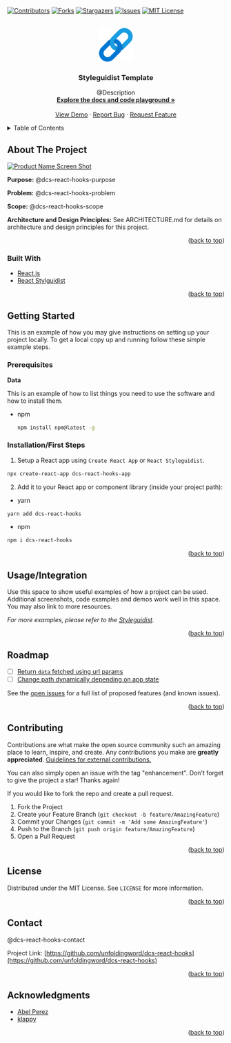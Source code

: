 <div id="top"></div>
<!--
*** Thanks for checking out the Best-README-Template. If you have a suggestion
*** that would make this better, please fork the repo and create a pull request
*** or simply open an issue with the tag "enhancement".
*** Don't forget to give the project a star!
*** Thanks again! Now go create something AMAZING! :D
-->


<!-- PROJECT SHIELDS -->
<!--
*** I'm using markdown "reference style" links for readability.
*** Reference links are enclosed in brackets [ ] instead of parentheses ( ).
*** See the bottom of this document for the declaration of the reference variables
*** for contributors-url, forks-url, etc. This is an optional, concise syntax you may use.
*** https://www.markdownguide.org/basic-syntax/#reference-style-links
-->
[![Contributors][contributors-shield]][contributors-url]
[![Forks][forks-shield]][forks-url]
[![Stargazers][stars-shield]][stars-url]
[![Issues][issues-shield]][issues-url]
[![MIT License][license-shield]][license-url]


<!-- PROJECT LOGO -->
<br />
<div align="center">
  <a href="https://github.com/unfoldingword/dcs-react-hooks">
    <img src="public/logo500.png" alt="Logo" width="80" height="80">
  </a>

<h3 align="center">Styleguidist Template</h3>
  <p align="center">
    @Description
    <br />
    <a href="https://dcs-react-hooks.netlify.app"><strong>Explore the docs and code playground »</strong></a>
    <br />
    <br />
    <a href="https://dcs-react-hooks.netlify.app">View Demo</a>
    ·
    <a href="https://github.com/unfoldingword/dcs-react-hooks/issues">Report Bug</a>
    ·
    <a href="https://github.com/unfoldingword/dcs-react-hooks/issues">Request Feature</a>
  </p>
</div>


<!-- TABLE OF CONTENTS -->
<details>
  <summary>Table of Contents</summary>
  <ol>
    <li>
      <a href="#about-the-project">About The Project</a>
      <ul>
        <li><a href="#built-with">Built With</a></li>
      </ul>
    </li>
    <li>
      <a href="#getting-started">Getting Started</a>
      <ul>
        <li><a href="#prerequisites">Prerequisites</a></li>
        <li><a href="#installation">Installation</a></li>
      </ul>
    </li>
    <li><a href="#usage">Usage</a></li>
    <li><a href="#roadmap">Roadmap</a></li>
    <li><a href="#contributing">Contributing</a></li>
    <li><a href="#license">License</a></li>
    <li><a href="#contact">Contact</a></li>
    <li><a href="#acknowledgments">Acknowledgments</a></li>
  </ol>
</details>



<!-- ABOUT THE PROJECT -->
## About The Project

[![Product Name Screen Shot][product-screenshot]](https://dcs-react-hooks.netlify.app/)

**Purpose:**
@dcs-react-hooks-purpose

**Problem:**
@dcs-react-hooks-problem

**Scope:**
@dcs-react-hooks-scope

**Architecture and Design Principles:**
See ARCHITECTURE.md for details on architecture and design principles for this project.

<p align="right">(<a href="#top">back to top</a>)</p>



### Built With

* [React.js](https://reactjs.org/)
* [React Stylguidist](https://react-styleguidist.js.org)

<p align="right">(<a href="#top">back to top</a>)</p>


<!-- GETTING STARTED -->
## Getting Started

This is an example of how you may give instructions on setting up your project locally.
To get a local copy up and running follow these simple example steps.


### Prerequisites

**Data**

This is an example of how to list things you need to use the software and how to install them.
* npm
  ```sh
  npm install npm@latest -g
  ```

### Installation/First Steps

1. Setup a React app using `Create React App` or `React Styleguidist`.
  ```sh
  npx create-react-app dcs-react-hooks-app
  ```
2. Add it to your React app or component library (inside your project path):
  * yarn
  ```sh
  yarn add dcs-react-hooks
  ```
  * npm
  ```sh
  npm i dcs-react-hooks
  ```

<p align="right">(<a href="#top">back to top</a>)</p>


<!-- USAGE EXAMPLES -->
## Usage/Integration

Use this space to show useful examples of how a project can be used. Additional screenshots, code examples and demos work well in this space. You may also link to more resources.

_For more examples, please refer to the [Styleguidist](https://dcs-react-hooks.netlify.app/#usepermalinks)._

<p align="right">(<a href="#top">back to top</a>)</p>


<!-- ROADMAP -->
## Roadmap

- [ ] [Return `data` fetched using url params](https://github.com/unfoldingword/dcs-react-hooks/issues/16)
- [ ] [Change path dynamically depending on app state](https://github.com/unfoldingword/dcs-react-hooks/issues/4)

See the [open issues](https://github.com/unfoldingword/dcs-react-hooks/issues) for a full list of proposed features (and known issues).

<p align="right">(<a href="#top">back to top</a>)</p>


<!-- CONTRIBUTING -->
## Contributing

Contributions are what make the open source community such an amazing place to learn, inspire, and create. Any contributions you make are **greatly appreciated**.  [Guidelines for external contributions.](https://forum.door43.org)

You can also simply open an issue with the tag "enhancement".
Don't forget to give the project a star! Thanks again!

If you would like to fork the repo and create a pull request. 

1. Fork the Project
2. Create your Feature Branch (`git checkout -b feature/AmazingFeature`)
3. Commit your Changes (`git commit -m 'Add some AmazingFeature'`)
4. Push to the Branch (`git push origin feature/AmazingFeature`)
5. Open a Pull Request

<p align="right">(<a href="#top">back to top</a>)</p>


<!-- LICENSE -->
## License

Distributed under the MIT License. See `LICENSE` for more information.

<p align="right">(<a href="#top">back to top</a>)</p>


<!-- CONTACT -->
## Contact

@dcs-react-hooks-contact

Project Link: [https://github.com/unfoldingword/dcs-react-hooks](https://github.com/unfoldingword/dcs-react-hooks)

<p align="right">(<a href="#top">back to top</a>)</p>



<!-- ACKNOWLEDGMENTS -->
## Acknowledgments

* [Abel Perez](https://github.com/gatewaydevs)
* [klappy](https://github.com/klappy)

<p align="right">(<a href="#top">back to top</a>)</p>



<!-- MARKDOWN LINKS & IMAGES -->
<!-- https://www.markdownguide.org/basic-syntax/#reference-style-links -->
[contributors-shield]: https://img.shields.io/github/contributors/unfoldingword/dcs-react-hooks.svg?style=flat
[contributors-url]: https://github.com/unfoldingword/dcs-react-hooks/graphs/contributors
[forks-shield]: https://img.shields.io/github/forks/unfoldingword/dcs-react-hooks.svg?style=flat
[forks-url]: https://github.com/unfoldingword/dcs-react-hooks/network/members
[stars-shield]: https://img.shields.io/github/stars/unfoldingword/dcs-react-hooks.svg?style=flat
[stars-url]: https://github.com/unfoldingword/dcs-react-hooks/stargazers
[issues-shield]: https://img.shields.io/github/issues/unfoldingword/dcs-react-hooks.svg?style=flat
[issues-url]: https://github.com/unfoldingword/dcs-react-hooks/issues
[license-shield]: https://img.shields.io/github/license/unfoldingword/dcs-react-hooks.svg?style=flat
[license-url]: https://github.com/unfoldingword/dcs-react-hooks/blob/master/LICENSE
[product-screenshot]: https://github.com/unfoldingword/dcs-react-hooks/raw/master/public/screen-shot.png
